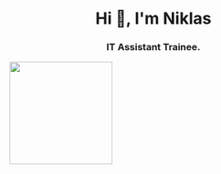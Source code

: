 <h1 align="center">Hi 👋, I'm Niklas</h1>
<h3 align="center">IT Assistant Trainee.</h3>


<img height="180em" src="https://github-readme-stats.vercel.app/api?username=NiiklasDEV&show_icons=true&hide_border=true&&count_private=true&include_all_commits=true" />
